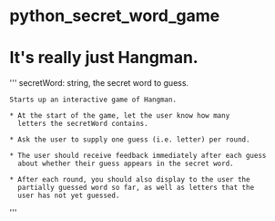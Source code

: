 # python_secret_word_game
# It's really just Hangman.
'''
    secretWord: string, the secret word to guess.

    Starts up an interactive game of Hangman.

    * At the start of the game, let the user know how many 
      letters the secretWord contains.

    * Ask the user to supply one guess (i.e. letter) per round.

    * The user should receive feedback immediately after each guess 
      about whether their guess appears in the secret word.

    * After each round, you should also display to the user the 
      partially guessed word so far, as well as letters that the 
      user has not yet guessed.
  '''
  